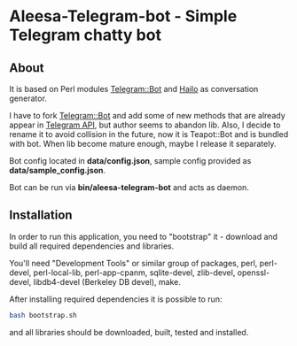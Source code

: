# Aleesa-Telegram-bot - Simple Telegram chatty bot

## About

It is based on Perl modules [Telegram::Bot][1] and [Hailo][2] as conversation
generator.

I have to fork [Telegram::Bot][1] and add some of new methods that are already
appear in [Telegram API][3], but author seems to abandon lib. Also, I decide to
rename it to avoid collision in the future, now it is Teapot::Bot and is bundled
with bot. When lib become mature enough, maybe I release it separately.

Bot config located in **data/config.json**, sample config provided as
**data/sample_config.json**.

Bot can be run via **bin/aleesa-telegram-bot** and acts as daemon.

## Installation

In order to run this application, you need to "bootstrap" it - download and build
all required dependencies and libraries.

You'll need "Development Tools" or similar group of packages, perl, perl-devel,
perl-local-lib, perl-app-cpanm, sqlite-devel, zlib-devel, openssl-devel,
libdb4-devel (Berkeley DB devel), make.

After installing required dependencies it is possible to run:

```bash
bash bootstrap.sh
```

and all libraries should be downloaded, built, tested and installed.

[1]: https://metacpan.org/pod/Telegram::Bot
[2]: https://metacpan.org/pod/Hailo
[3]: https://core.telegram.org/bots/api